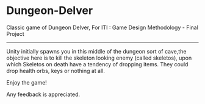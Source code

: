 # Dungeon-Delver

Classic game of Dungeon Delver, 
For ITI : Game Design Methodology - Final Project


------------------------------------------------------------------------------------------------------------------------------------------

Unity initially spawns you in this middle of the dungeon sort of cave,the objective here is to kill the skeleton looking enemy (called skeletos), upon which Skeletos on death have a tendency of dropping items. They could drop health orbs, keys or nothing at all. 

Enjoy the game! 

Any feedback is appreciated. 
